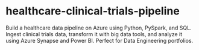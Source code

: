 # healthcare-clinical-trials-pipeline
Build a healthcare data pipeline on Azure using Python, PySpark, and SQL. Ingest clinical trials data, transform it with big data tools, and analyze it using Azure Synapse and Power BI. Perfect for Data Engineering portfolios.
